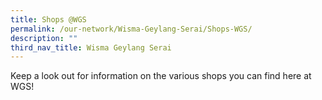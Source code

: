 ```yaml
---
title: Shops @WGS
permalink: /our-network/Wisma-Geylang-Serai/Shops-WGS/
description: ""
third_nav_title: Wisma Geylang Serai
---
```

Keep a look out for information on the various shops you can find here at WGS!